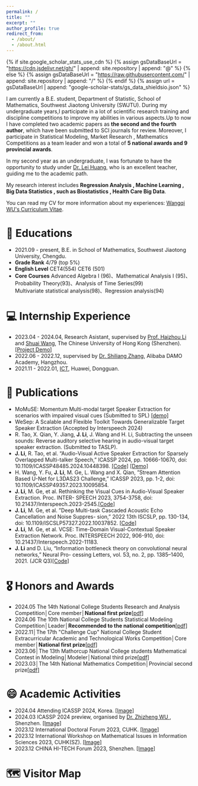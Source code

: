 ```yaml
---
permalink: /
title: ""
excerpt: ""
author_profile: true
redirect_from: 
  - /about/
  - /about.html
---
```


{% if site.google_scholar_stats_use_cdn %}
{% assign gsDataBaseUrl = "https://cdn.jsdelivr.net/gh/" | append: site.repository | append: "@" %}
{% else %}
{% assign gsDataBaseUrl = "https://raw.githubusercontent.com/" | append: site.repository | append: "/" %}
{% endif %}
{% assign url = gsDataBaseUrl | append: "google-scholar-stats/gs_data_shieldsio.json" %}

<span class='anchor' id='about-me'></span>

I am currently a B.E. student, Department of Statistic, School of Mathematics, Southwest Jiaotong University (SWJTU). During my undergraduate years,I participate in a lot of scientific research training and discipline competitions to improve my abilities in various aspects.Up to now I have completed two academic papers as **the second and the fourth author**, which have been submitted to SCI journals for review. Moreover, I participate in Statistical Modeling, Market Research , Mathematics Competitions as a team leader and won a total of **5 national awards and 9 provincial awards**.

In my second year as an undergraduate, I was fortunate to have the opportunity to study under <a href='https://faculty.swjtu.edu.cn/huanglei1/zh_CN/index/132441/list/index.htm'>Dr. Lei Huang</a>, who is an excellent teacher, guiding me to the academic path. 

My research interest includes **Regression Analysis , Machine Learning , Big Data Statistics , such as Biostatistics , Health Care Big Data**. 

You can read my CV for more information about my experiences: [Wangqi WU's Curriculum Vitae](../pdf/CV_CHEN9.0.pdf).

# 📖 Educations
- 2021.09 - present, B.E. in School of Mathematics, Southwest Jiaotong University, Chengdu.
- **Grade Rank**       4/79 (top 5%)
- **English Level**    CET4(554)   CET6 (501)
- **Core Courses**     Advanced Algebra I (96)、Mathematical Analysis I (95)、Probability Theory(93)、Analysis of Time Series(99)<br />
                       Multivariate statistical analysis(98)、Regression analysis(94)

# 💻 Internship Experience
- 2023.04 - 2024.04, Research Asistant, supervised by <a href="https://sds.cuhk.edu.cn/en/teacher/498">Prof. Haizhou Li</a> and <a href="https://wsstriving.github.io">Shuai Wang</a>, The Chinese University of Hong Kong (Shenzhen). [[Project Demo]](../videos/Junjie_xinyi.mp4)
- 2022.06 - 2022.12, supervised by <a href='https://scholar.google.com/citations?user=BcWMSE4AAAAJ&hl=zh-CN'>Dr. Shiliang Zhang</a>, Alibaba DAMO Academy, Hangzhou.
- 2021.11 - 2022.01, <a href='https://e.huawei.com/cn/products/enterprise-collaboration/ideahub'>ICT</a>, Huawei, Dongguan. 


# 📝 Publications
- MoMuSE: Momentum Multi-modal target Speaker Extraction for scenarios with impaired visual cues (Submitted to SPL) [[demo]](../demo_page/MoMuSE/index.html)
- WeSep: A Scalable and Flexible Toolkit Towards Generalizable Target Speaker Extraction (Accepted by Interspeech 2024)
- R. Tao, X. Qian, Y. Jiang, **J. Li**, J. Wang and H. Li, Subtracting the unseen sounds: Reverse auditory
selective hearing in audio-visual target speaker extraction. (Submitted to TASLP). 
- **J. Li**, R. Tao, et al. “Audio-Visual Active Speaker Extraction for Sparsely Overlapped Multi-talker
Speech,” ICASSP 2024, pp. 10666-10670, doi: 10.1109/ICASSP48485.2024.10448398. [[Code]](https://github.com/mrjunjieli/ActiveExtract) [[Demo]](https://activeextract.github.io/) 
- H. Wang, Y. Fu, **J. Li**, M. Ge, L. Wang and X. Qian, ”Stream Attention Based U-Net for L3DAS23
Challenge,” ICASSP 2023, pp. 1-2, doi: 10.1109/ICASSP49357.2023.10095854.
- **J. Li**, M. Ge, et al. Rethinking the Visual Cues in Audio-Visual Speaker Extraction. Proc. INTER-
SPEECH 2023, 3754-3758, doi: 10.21437/Interspeech.2023-2545.[[Code]](https://github.com/mrjunjieli/DAVSE)
- **J. Li**, M. Ge, et al. ”Deep Multi-task Cascaded Acoustic Echo Cancellation and Noise Suppres-
sion,” 2022 13th ISCSLP, pp. 130-134, doi: 10.1109/ISCSLP57327.2022.10037852. [[Code]](https://github.com/mrjunjieli/DMC_AEC)
- **J. Li**, M. Ge, et al. VCSE: Time-Domain Visual-Contextual Speaker Extraction Network. Proc.
INTERSPEECH 2022, 906-910, doi: 10.21437/Interspeech.2022-11183.
- **J. Li** and D. Liu, “Information bottleneck theory on convolutional neural networks,” Neural Pro-
cessing Letters, vol. 53, no. 2, pp. 1385–1400, 2021. (JCR Q3)[[Code]](https://github.com/mrjunjieli/IB_ON_CNN)

# 🎖 Honors and Awards
- 2024.05 The 14th National College Students Research and Analysis Competition│Core member│**National first prize**[[pdf]](../pdf/cra_national-first-prize.pdf)
- 2024.06 The 10th National College Students Statistical Modeling Competition│Leader│**Recommended to the national competition**[[pdf]](../pdf/cra_national-first-prize.pdf)
- 2022.11│The 17th "Challenge Cup" National College Student Extracurricular Academic and Technological Works Competition│Core member│**National first prize**[[pdf]](../pdf/cra_national-first-prize.pdf)
- 2023.06│The 13th Mathorcup National College students Mathematical Contest in Modeling│Modeler│National third prize[[pdf]](../pdf/cra_national-first-prize.pdf)
- 2023.03│The 14th National Mathematics Competition│Provincial second prize[[pdf]](../pdf/cra_national-first-prize.pdf)

# 😄 Academic Activities 
- 2024.04 Attending ICASSP 2024, Korea. [[Image]](../images/icassp2024/index.html)
- 2024.03 ICASSP 2024 preview, organised by <a href='https://sds.cuhk.edu.cn/en/teacher/641'>Dr. Zhizheng WU </a>, Shenzhen. [[Image]](../images/icassp2024_preview/index.html)
- 2023.12 International Doctoral Forum 2023, CUHK. [[Image]](../images/CUHK2023/index.html)
- 2023.12 International Workshop on Mathematical Issues in Information Sciences 2023, CUHK(SZ). [[Image]](../images/MIIS2023/index.html)
- 2023.12 CHINA HI-TECH Forum 2023, Shenzhen. [[Image]](../images/HITECH2023/index.html)

# 🗺️ Visitor Map
<script type="text/javascript" src="//rf.revolvermaps.com/0/0/8.js?i=5t7t30ug5tr&amp;m=8&amp;c=ff0000&amp;cr1=0006ff&amp;f=arial&amp;l=33" async="async"></script>

<!-- 
# 🔥 News
- *2022.02*: &nbsp;🎉🎉 Lorem ipsum dolor sit amet, consectetur adipiscing elit. Vivamus ornare aliquet ipsum, ac tempus justo dapibus sit amet. 
- *2022.02*: &nbsp;🎉🎉 Lorem ipsum dolor sit amet, consectetur adipiscing elit. Vivamus ornare aliquet ipsum, ac tempus justo dapibus sit amet. 

# 📝 Publications 

<div class='paper-box'><div class='paper-box-image'><div><div class="badge">CVPR 2016</div><img src='images/500x300.png' alt="sym" width="100%"></div></div>
<div class='paper-box-text' markdown="1">

[Deep Residual Learning for Image Recognition](https://openaccess.thecvf.com/content_cvpr_2016/papers/He_Deep_Residual_Learning_CVPR_2016_paper.pdf)

**Kaiming He**, Xiangyu Zhang, Shaoqing Ren, Jian Sun

[**Project**](https://scholar.google.com/citations?view_op=view_citation&hl=zh-CN&user=DhtAFkwAAAAJ&citation_for_view=DhtAFkwAAAAJ:ALROH1vI_8AC) <strong><span class='show_paper_citations' data='DhtAFkwAAAAJ:ALROH1vI_8AC'></span></strong>
- Lorem ipsum dolor sit amet, consectetur adipiscing elit. Vivamus ornare aliquet ipsum, ac tempus justo dapibus sit amet. 
</div>
</div>

- [Lorem ipsum dolor sit amet, consectetur adipiscing elit. Vivamus ornare aliquet ipsum, ac tempus justo dapibus sit amet](https://github.com), A, B, C, **CVPR 2020**

# 🎖 Honors and Awards
- *2021.10* Lorem ipsum dolor sit amet, consectetur adipiscing elit. Vivamus ornare aliquet ipsum, ac tempus justo dapibus sit amet. 
- *2021.09* Lorem ipsum dolor sit amet, consectetur adipiscing elit. Vivamus ornare aliquet ipsum, ac tempus justo dapibus sit amet. 

# 📖 Educations
- *2019.06 - 2022.04 (now)*, Lorem ipsum dolor sit amet, consectetur adipiscing elit. Vivamus ornare aliquet ipsum, ac tempus justo dapibus sit amet. 
- *2015.09 - 2019.06*, Lorem ipsum dolor sit amet, consectetur adipiscing elit. Vivamus ornare aliquet ipsum, ac tempus justo dapibus sit amet. 

# 💬 Invited Talks
- *2021.06*, Lorem ipsum dolor sit amet, consectetur adipiscing elit. Vivamus ornare aliquet ipsum, ac tempus justo dapibus sit amet. 
- *2021.03*, Lorem ipsum dolor sit amet, consectetur adipiscing elit. Vivamus ornare aliquet ipsum, ac tempus justo dapibus sit amet.  \| [\[video\]](https://github.com/)

# 💻 Internships
- *2019.05 - 2020.02*, [Lorem](https://github.com/), China. -->
